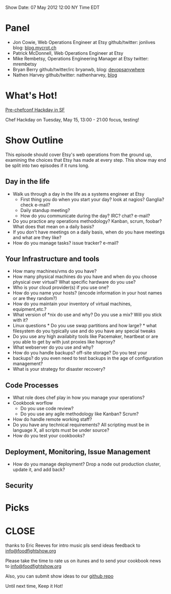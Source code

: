 Show Date: 07 May 2012  12:00 NY Time EDT

Panel
====

* Jon Cowie, Web Operations Engineer at Etsy github/twitter: jonlives blog: [blog.mycrot.ch](http://blog.mycrot.ch)
* Patrick McDonnell, Web Operations Engineer at Etsy
* Mike Rembetsy, Operations Engineering Manager at Etsy twitter: mrembetsy
* Bryan Berry github/twitter/irc bryanwb, blog: [devopsanywhere](http://devopsanywhere.blogspot.com)
* Nathen Harvey  github/twitter: nathenharvey, [blog](http://www.nathenharvey.com/)


What's Hot!
===========

[Pre-chefconf Hackday in SF](http://www.meetup.com/San-Francisco-DevOps/events/26447591/)

Chef Hackday on Tuesday, May 15, 13:00 - 21:00 
focus, testing!

Show Outline
============

This episode should cover Etsy's web operations from the ground up,
examining the choices that Etsy has made at every step. This show may
end be split into two episodes if it runs long.

Day in the life
---------------

* Walk us through a day in the life as a systems engineer at Etsy
     * First thing you do when you start your day? look at nagios?
     Ganglia? check e-mail?
     * Daily standup meeting?
     * How do you communicate during the day? IRC? chat? e-mail?
* Do you practice any operations methodology? Kanban, scrum, foobar?
   What does that mean on a daily basis?
* If you don't have meetings on a daily basis, when do you have
  meetings and what are they like?
* How do you manage tasks? issue tracker? e-mail?

Your Infrastructure and tools
-----------------------------

* How many machines/vms do you have?
* How many physical machines do you have and when do you choose physical
over virtual? What specific hardware do you use?
* Who is your cloud provider(s) if you use one?
* How do you name your hosts? (encode information in your host names or
are they random?)
* How do you maintain your inventory of virtual machines,
equipment,etc.?
* What version of *nix do use and why? Do you use a mix? Will you stick
with it?
* Linux questions
      * Do you use swap partitions and how large?
      * what filesystem do you typically use and do you have any
        special tweaks
* Do you use any high availabity tools like Pacemaker, heartbeat or
  are you able to get by with just proxies like haproxy?
* What webserver do you use and why?
* How do you handle backups? off-site storage? Do you test your
* backups? do you even need to test backups in the age of
  configuration management?
* What is your strategy for disaster recovery?

Code Processes
--------------

* What role does chef play in how you manage your operations?
* Cookbook worflow
    * Do you use code review? 
    * Do you use any agile methodology like Kanban? Scrum?
* How do handle remote working staff?
* Do you have any technical requirements? All scripting must be in
language X, all scripts must be under source?
* How do you test your cookbooks?

Deployment, Monitoring, Issue Management
----------------------------------------

* How do you manage deployment? Drop a node out production cluster,
  update it, and add back?


Security
--------





Picks
=====





CLOSE
=====

thanks to Eric Reeves for intro music
pls send ideas feedback to info@foodfightshow.org

Please take the time to rate us on itunes and to send your cookbook
news to info@foodfightshow.org

Also, you can submit show ideas to our [github repo](https://github.com/foodfight/showz)


Until next time, Keep it Hot!